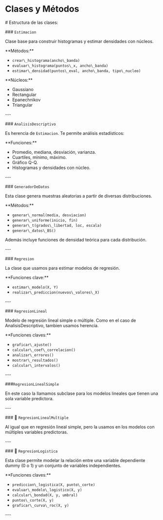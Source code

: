 ﻿# Clases y Métodos

\# Estructura de las clases:

\### `Estimacion`

Clase base para construir histogramas y estimar densidades con núcleos.

\*\*Métodos:\*\*

- `crear\_histograma(ancho\_banda)`
- `evaluar\_histograma(puntos\_x, ancho\_banda)`
- `estimar\_densidad(puntos\_eval, ancho\_banda, tipo\_nucleo)`

\*\*Núcleos:\*\*

- Gaussiano
- Rectangular
- Epanechnikov
- Triangular

\---

\### `AnalisisDescriptivo`

Es herencia de `Estimacion`. Te permite análisis estadísticos:

\*\*Funciones:\*\*

- Promedio, mediana, desviación, varianza.
- Cuartiles, mínimo, máximo.
- Gráfico Q-Q.
- Histogramas y densidades con núcleo.

\---

\### `GeneradorDeDatos`

Esta clase genera muestras aleatorias a partir de diversas distribuciones.

\*\*Métodos:\*\*

- `generar\_normal(media, desviacion)`
- `generar\_uniforme(inicio, fin)`
- `generar\_t(grados\_libertad, loc, escala)`
- `generar\_datos\_BS()`

Además incluye funciones de densidad teórica para cada distribución.

\---

\### `Regresion`

La clase que usamos para estimar modelos de regresión.

\*\*Funciones clave:\*\*

- `estimar\_modelo(X, Y)`
- `realizar\_prediccion(nuevos\_valores\_X)`

\---

\### `RegresionLineal`

Modelo de regresión lineal simple o múltiple. Como en el caso de AnalisisDescriptivo, tambien usamos herencia.

\*\*Funciones claves:\*\*

- `graficar\_ajuste()`
- `calcular\_coef\_correlacion()`
- `analizar\_errores()`
- `mostrar\_resultados()`
- `calcular\_intervalos()`

\---

\###`RegresionLinealSimple`

En este caso la llamamos subclase para los modelos lineales que tienen una sola variable predictora.

\---

\### 🧾 `RegresionLinealMultiple`

Al igual que en regresión lineal simple, pero la usamos en los modelos con múltiples variables predictoras.

\---

\### 🚦 `RegresionLogistica`

Esta clase permite modelar la relación entre una variable dependiente dummy (0 o 1) y un conjunto de variables independientes.

\*\*Funciones claves:\*\*

- `prediccion\_logistica(X, punto\_corte)`
- `evaluar\_modelo\_logistico(X, y)`
- `calcular\_bondad(X, y, umbral)`
- `puntos\_corte(X, y)`
- `graficar\_curva\_roc(X, y)`

\---

